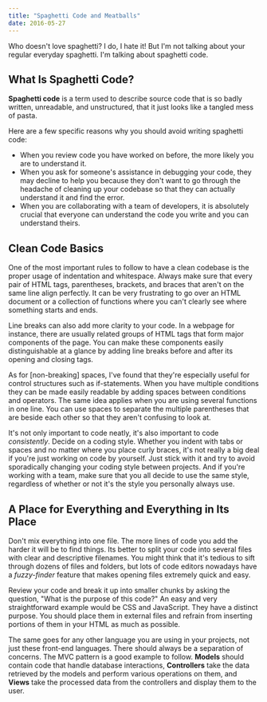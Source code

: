 ```yaml
---
title: "Spaghetti Code and Meatballs"
date: 2016-05-27
---
```


Who doesn't love spaghetti? I do, I hate it! But I'm not talking about your regular everyday spaghetti. I'm talking about spaghetti code.

## What Is Spaghetti Code?

**Spaghetti code** is a term used to describe source code that is so badly written, unreadable, and unstructured, that it just looks like a tangled mess of pasta.

Here are a few specific reasons why you should avoid writing spaghetti code:

- When you review code you have worked on before, the more likely you are to understand it.
- When you ask for someone's assistance in debugging your code, they may decline to help you because they don't want to go through the headache of cleaning up your codebase so that they can actually understand it and find the error.
- When you are collaborating with a team of developers, it is absolutely crucial that everyone can understand the code you write and you can understand theirs.

## Clean Code Basics

One of the most important rules to follow to have a clean codebase is the proper usage of indentation and whitespace. Always make sure that every pair of HTML tags, parentheses, brackets, and braces that aren't on the same line align perfectly. It can be very frustrating to go over an HTML document or a collection of functions where you can't clearly see where something starts and ends.

Line breaks can also add more clarity to your code. In a webpage for instance, there are usually related groups of HTML tags that form major components of the page. You can make these components easily distinguishable at a glance by adding line breaks before and after its opening and closing tags.

As for [non-breaking] spaces, I've found that they're especially useful for control structures such as if-statements. When you have multiple conditions they can be made easily readable by adding spaces between conditions and operators. The same idea applies when you are using several functions in one line. You can use spaces to separate the multiple parentheses that are beside each other so that they aren't confusing to look at.

It's not only important to code neatly, it's also important to code *consistently*. Decide on a coding style. Whether you indent with tabs or spaces and no matter where you place curly braces, it's not really a big deal if you're just working on code by yourself. Just stick with it and try to avoid sporadically changing your coding style between projects. And if you're working with a team, make sure that you all decide to use the same style, regardless of whether or not it's the style you personally always use.

## A Place for Everything and Everything in Its Place

Don't mix everything into one file. The more lines of code you add the harder it will be to find things. Its better to split your code into several files with clear and descriptive filenames. You might think that it's tedious to sift through dozens of files and folders, but lots of code editors nowadays have a *fuzzy-finder* feature that makes opening files extremely quick and easy.

Review your code and break it up into smaller chunks by asking the question, "What is the purpose of this code?" An easy and very straightforward example would be CSS and JavaScript. They have a distinct purpose. You should place them in external files and refrain from inserting portions of them in your HTML as much as possible.

The same goes for any other language you are using in your projects, not just these front-end languages. There should always be a separation of concerns. The MVC pattern is a good example to follow. **Models** should contain code that handle database interactions, **Controllers** take the data retrieved by the models and perform various operations on them, and **Views** take the processed data from the controllers and display them to the user.
